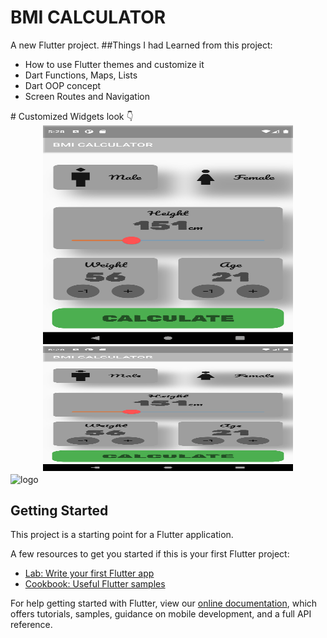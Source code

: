 # BMI CALCULATOR 
A new Flutter project.
##Things I had Learned from this project:
<ul>
    <li>How to use Flutter themes and customize it</li>
    <li>Dart Functions, Maps, Lists</li>
    <li>Dart OOP concept</li>
    <li>Screen Routes and Navigation</li>
    </ul>
# Customized Widgets look 👇
<div align="center">
    <img src="/bmi_home.png" width="400px" height = "350px"</img> 
    <img src="/bmi_home.png" width="400px" height="200px"</img> 
</div>
         


<img align="center" width="500" alt="logo" src="https://user-images.githubusercontent.com/55774240/122635653-da725d80-d102-11eb-9208-4c8d8b4a1ac6.png" />






## Getting Started

This project is a starting point for a Flutter application.

A few resources to get you started if this is your first Flutter project:

- [Lab: Write your first Flutter app](https://flutter.dev/docs/get-started/codelab)
- [Cookbook: Useful Flutter samples](https://flutter.dev/docs/cookbook)

For help getting started with Flutter, view our
[online documentation](https://flutter.dev/docs), which offers tutorials,
samples, guidance on mobile development, and a full API reference.
